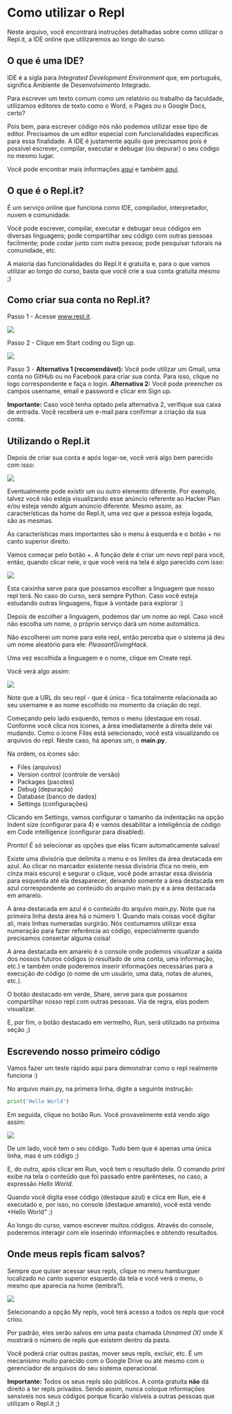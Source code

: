 # Como utilizar o Repl

Neste arquivo, você encontrará instruções detalhadas sobre como utilizar o Repl.it, a IDE online que utilizaremos ao longo do curso.

## O que é uma IDE?

IDE é a sigla para *Integrated Development Environment* que, em português, significa Ambiente de Desenvolvimento Integrado.

Para escrever um texto comum como um relatório ou trabalho da faculdade, utilizamos editores de texto como o Word, o Pages ou o Google Docs, certo?

Pois bem, para escrever código nós não podemos utilizar esse tipo de editor. Precisamos de um editor especial com funcionalidades específicas para essa finalidade. A IDE é justamente aquilo que precisamos pois é possível escrever, compilar, executar e debugar (ou depurar) o seu código no mesmo lugar.

Você pode encontrar mais informações [aqui](https://pt.wikipedia.org/wiki/Ambiente_de_desenvolvimento_integrado) e também [aqui](https://blog.betrybe.com/tecnologia/ide/).

## O que é o Repl.it?

É um serviço online que funciona como IDE, compilador, interpretador, nuvem e comunidade. 

Você pode escrever, compilar, executar e debugar seus códigos em diversas linguagens; pode compartilhar seu código com outras pessoas facilmente; pode codar junto com outra pessoa; pode pesquisar tutorais na comunidade, etc.

A maioria das funcionalidades do Repl.it é gratuita e, para o que vamos utilizar ao longo do curso, basta que você crie a sua conta gratuita mesmo ;)

## Como criar sua conta no Repl.it?

Passo 1 - Acesse www.repl.it.

<img src='./Imagens/Captura01.png'>

Passo 2 - Clique em Start coding ou Sign up.

<img src='./Imagens/Captura02.png'>

Passo 3 - **Alternativa 1 (recomendável):** Você pode utilizar um Gmail, uma conta no GitHub ou no Facebook para criar sua conta. Para isso, clique no logo correspondente e faça o login. **Alternativa 2:** Você pode preencher os campos username, email e password e clicar em Sign up.

**Importante:** Caso você tenha optado pela alternativa 2, verifique sua caixa de entrada. Você receberá um e-mail para confirmar a criação da sua conta.

## Utilizando o Repl.it 

Depois de criar sua conta e após logar-se, você verá algo bem parecido com isso:

<img src='./Imagens/Captura03.png'>

Eventualmente pode existir um ou outro elemento diferente. Por exemplo, talvez você não esteja visualizando esse anúncio referente ao Hacker Plan e/ou esteja vendo algum anúncio diferente. Mesmo assim, as características da home do Repl.it, uma vez que a pessoa esteja logada, são as mesmas.

As características mais importantes são o menu à esquerda e o botão + no canto superior direito.

Vamos começar pelo botão +. A função dele é criar um novo repl para você, então, quando clicar nele, o que você verá na tela é algo parecido com isso:

<img src='./Imagens/Captura04.png'>

Esta caixinha serve para que possamos escolher a linguagem que nosso repl terá. No caso do curso, será sempre Python. Caso você esteja estudando outras linguagens, fique à vontade para explorar :)

Depois de escolher a linguagem, podemos dar um nome ao repl. Caso você não escolha um nome, o próprio serviço dará um nome automático.

Não escolherei um nome para este repl, então perceba que o sistema já deu um nome aleatório para ele: *PleasantGivingHack*.

Uma vez escolhida a linguagem e o nome, clique em Create repl.

Você verá algo assim:

<img src='./Imagens/Captura05.png'>

Note que a URL do seu repl - que é única - fica totalmente relacionada ao seu username e ao nome escolhido no momento da criação do repl.

Começando pelo lado esquerdo, temos o menu (destaque em rosa). Conforme você clica nos ícones, a área imediatamente à direita dele vai mudando. Como o ícone Files está selecionado, você está visualizando os arquivos do repl. Neste caso, há apenas um, o **main.py**.

Na ordem, os ícones são:
- Files (arquivos)
- Version control (controle de versão)
- Packages (pacotes)
- Debug (depuração)
- Database (banco de dados)
- Settings (configurações)

Clicando em Settings, vamos configurar o tamanho da indentação na opção Indent size (configurar para 4) e vamos desabilitar a inteligência de código em Code intelligence (configurar para disabled).

Pronto! É só selecionar as opções que elas ficam automaticamente salvas!

Existe uma divisória que delimita o menu e os limites da área destacada em azul. Ao clicar no marcador existente nessa divisória (fica no meio, em cinza mais escuro) e segurar o clique, você pode arrastar essa divisória para esquerda até ela desaparecer, deixando somente a área destacada em azul correspondente ao conteúdo do arquivo main.py e a área destacada em amarelo.

A área destacada em azul é o conteúdo do arquivo *main.py*. Note que na primeira linha desta área há o número 1. Quando mais coisas você digitar ali, mais linhas numeradas surgirão. Nós costumamos utilizar essa numeração para fazer referência ao código, especialmente quando precisamos consertar alguma coisa!

A área destacada em amarelo é o console onde podemos visualizar a saída dos nossos futuros códigos (o resultado de uma conta, uma informação, etc.) e também onde poderemos inserir informações necessárias para a execução do código (o nome de um usuário, uma data, notas de alunes, etc.).

O botão destacado em verde, Share, serve para que possamos compartilhar nosso repl com outras pessoas. Via de regra, elas podem visualizar.

E, por fim, o botão destacado em vermelho, Run, será utilizado na próxima seção ;)

## Escrevendo nosso primeiro código

Vamos fazer um teste rápido aqui para demonstrar como o repl realmente funciona :)

No arquivo main.py, na primeira linha, digite a seguinte instrução:

```python
print('Hello World')
```

Em seguida, clique no botão Run. Você provavelmente está vendo algo assim:

<img src='./Imagens/Captura06.png'>

De um lado, você tem o seu código. Tudo bem que é apenas uma única linha, mas é um código ;)

E, do outro, após clicar em Run, você tem o resultado dele. O comando *print* exibe na tela o conteúdo que foi passado entre parênteses, no caso, a expressão *Hello World*.

Quando você digita esse código (destaque azul) e clica em Run, ele é executado e, por isso, no console (destaque amarelo), você está vendo *Hello World" ;)

Ao longo do curso, vamos escrever muitos códigos. Através do console, poderemos interagir com ele inserindo informações e obtendo resultados.

## Onde meus repls ficam salvos?

Sempre que quiser acessar seus repls, clique no menu hamburguer localizado no canto superior esquerdo da tela e você verá o menu, o mesmo que aparecia na home (lembra?).

<img src='./Imagens/Captura07.png'>

Selecionando a opção My repls, você terá acesso a todos os repls que você criou.

Por padrão, eles serão salvos em uma pasta chamada *Unnamed (X)* onde X mostrará o número de repls que existem dentro da pasta.

Você poderá criar outras pastas, mover seus repls, excluir, etc. É um mecanismo muito parecido com o Google Drive ou até mesmo com o gerenciador de arquivos do seu sistema operacional.

**Importante:** Todos os seus repls são públicos. A conta gratuita **não** dá direito a ter repls privados. Sendo assim, nunca coloque informações sensíveis nos seus códigos porque ficarão visíveis a outras pessoas que utilizam o Repl.it ;) 
